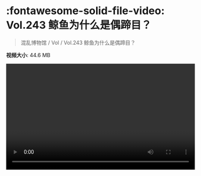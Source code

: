 # :fontawesome-solid-file-video: Vol.243 鲸鱼为什么是偶蹄目？

> 混乱博物馆 / Vol / Vol.243 鲸鱼为什么是偶蹄目？

**视频大小**: 44.6 MB

<video id="V-ab3da0b9eb20c3d1e87c06f32d9cfd8a" width="512" height="288" preload="none" playsinline webkit-playsinline></video>